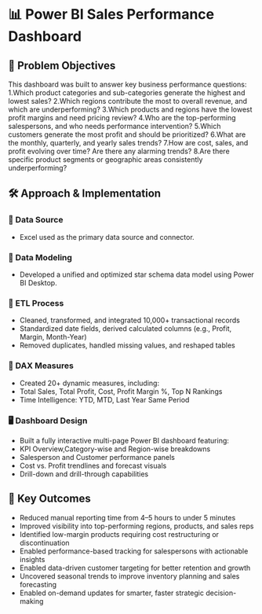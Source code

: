 # 📊 Power BI Sales Performance Dashboard
## 🧩 Problem Objectives
This dashboard was built to answer key business performance questions:
1.Which product categories and sub-categories generate the highest and lowest sales?
2.Which regions contribute the most to overall revenue, and which are underperforming?
3.Which products and regions have the lowest profit margins and need pricing review?
4.Who are the top-performing salespersons, and who needs performance intervention?
5.Which customers generate the most profit and should be prioritized?
6.What are the monthly, quarterly, and yearly sales trends?
7.How are cost, sales, and profit evolving over time? Are there any alarming trends?
8.Are there specific product segments or geographic areas consistently underperforming?
## 🛠️ Approach & Implementation
### 📁 Data Source
- Excel used as the primary data source and connector.
### 🧱 Data Modeling
- Developed a unified and optimized star schema data model using Power BI Desktop.
### 🔄 ETL Process
- Cleaned, transformed, and integrated 10,000+ transactional records
- Standardized date fields, derived calculated columns (e.g., Profit, Margin, Month-Year)
- Removed duplicates, handled missing values, and reshaped tables
### 🧮 DAX Measures
- Created 20+ dynamic measures, including:
- Total Sales, Total Profit, Cost, Profit Margin %, Top N Rankings
- Time Intelligence: YTD, MTD, Last Year Same Period
### 🖥️ Dashboard Design
- Built a fully interactive multi-page Power BI dashboard featuring:
- KPI Overview,Category-wise and Region-wise breakdowns
- Salesperson and Customer performance panels
- Cost vs. Profit trendlines and forecast visuals
- Drill-down and drill-through capabilities

## 🎯 Key Outcomes
- Reduced manual reporting time from 4–5 hours to under 5 minutes
- Improved visibility into top-performing regions, products, and sales reps
- Identified low-margin products requiring cost restructuring or discontinuation
- Enabled performance-based tracking for salespersons with actionable insights
- Enabled data-driven customer targeting for better retention and growth
- Uncovered seasonal trends to improve inventory planning and sales forecasting
- Enabled on-demand updates for smarter, faster strategic decision-making
